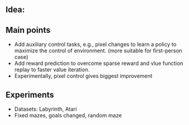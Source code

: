 ## Idea:

## Main points
* Add auxiliary control tasks, e.g., pixel changes to learn a policy to maximize the control of environment. (more suitable for first-person case)
* Add reward prediction to overcome sparse reward and vlue function replay to faster value iteration.
* Experimentally, pixel control gives biggest improvement

## Experiments
* Datasets: Labyrinth, Atari
* Fixed mazes, goals changed, random maze
